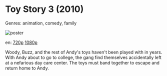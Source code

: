 # Toy Story 3 (2010)

Genres: animation, comedy, family

![poster](http://image.tmdb.org/t/p/w500/mMltbSxwEdNE4Cv8QYLpzkHWTDo.jpg)

en:
  [720p](magnet:?xt=urn:btih:E1289DD3242CA19AB37053BF0310F2E61DF34530&tr=udp://glotorrents.pw:6969/announce&tr=udp://tracker.opentrackr.org:1337/announce&tr=udp://torrent.gresille.org:80/announce&tr=udp://tracker.openbittorrent.com:80&tr=udp://tracker.coppersurfer.tk:6969&tr=udp://tracker.leechers-paradise.org:6969&tr=udp://p4p.arenabg.ch:1337&tr=udp://tracker.internetwarriors.net:1337)
  [1080p](magnet:?xt=urn:btih:63EF65AC303B350E5C5C230C03066DCCB3A45E64&tr=udp://glotorrents.pw:6969/announce&tr=udp://tracker.opentrackr.org:1337/announce&tr=udp://torrent.gresille.org:80/announce&tr=udp://tracker.openbittorrent.com:80&tr=udp://tracker.coppersurfer.tk:6969&tr=udp://tracker.leechers-paradise.org:6969&tr=udp://p4p.arenabg.ch:1337&tr=udp://tracker.internetwarriors.net:1337)
  


Woody, Buzz, and the rest of Andy's toys haven't been played with in years. With Andy about to go to college, the gang find themselves accidentally left at a nefarious day care center. The toys must band together to escape and return home to Andy.